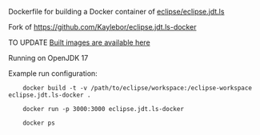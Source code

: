 Dockerfile for building a Docker container of [eclipse/eclipse.jdt.ls](https://github.com/eclipse/eclipse.jdt.ls)

Fork of https://github.com/Kaylebor/eclipse.jdt.ls-docker

TO UPDATE
[Built images are available here](https://hub.docker.com/r/kaylebor/eclipse.jdt.ls)

Running on OpenJDK 17

Example run configuration:

        docker build -t -v /path/to/eclipse/workspace:/eclipse-workspace eclipse.jdt.ls-docker .

        docker run -p 3000:3000 eclipse.jdt.ls-docker

        docker ps
